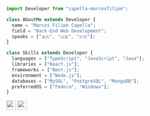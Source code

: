 ```ts
import Developer from "capella-marcosfilipe";

class AboutMe extends Developer {
  name = "Marcos Filipe Capella";
  field = "Back-End Web Development";
  speaks = ["🇧🇷", "🇬🇧", "🇫🇷"];
}

class Skills extends Developer {
  languages = ["TypeScript", "JavaScript", "Java"];
  libraries = ["React.js"];
  frameworks = ["Nest.js"];
  environment = ["Node.js"];
  databases = ["MySQL", "PostgreSQL", "MongoDB"];
  preferredOS = ["Fedora", "Windows"];
}
```
<div>
<a href="https://www.linkedin.com/in/capella-marcosfilipe" target="_blank"><img height="25" src="https://img.shields.io/badge/LinkedIn-0077B5?style=for-the-badge&logo=linkedin&logoColor=white" target="_blank"></a>
<a href="https://leetcode.com/capella-marcosfilipe/"><img height="25" src="https://img.shields.io/badge/-LeetCode-FFA116?style=for-the-badge&logo=LeetCode&logoColor=black"></a>
</div>
